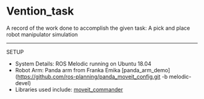 # Vention_task
A record of the work done to accomplish the given task: A pick and place robot manipulator simulation

*****
SETUP
* System Details: ROS Melodic running on Ubuntu 18.04
* Robot Arm: Panda arm from Franka Emika [panda_arm_demo](https://github.com/ros-planning/panda_moveit_config.git -b melodic-devel)
* Libraries used include: [moveit_commander](http://wiki.ros.org/moveit_commander)
